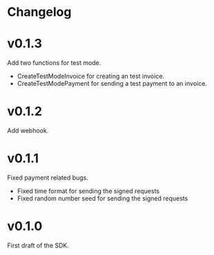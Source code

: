 # Changelog

# v0.1.3
Add two functions for test mode.
- CreateTestModeInvoice for creating an test invoice.
- CreateTestModePayment for sending a test payment to an invoice.

# v0.1.2
Add webhook.

# v0.1.1

Fixed payment related bugs.
 - Fixed time format for sending the signed requests
 - Fixed random number seed for sending the signed requests

# v0.1.0

First draft of the SDK.
